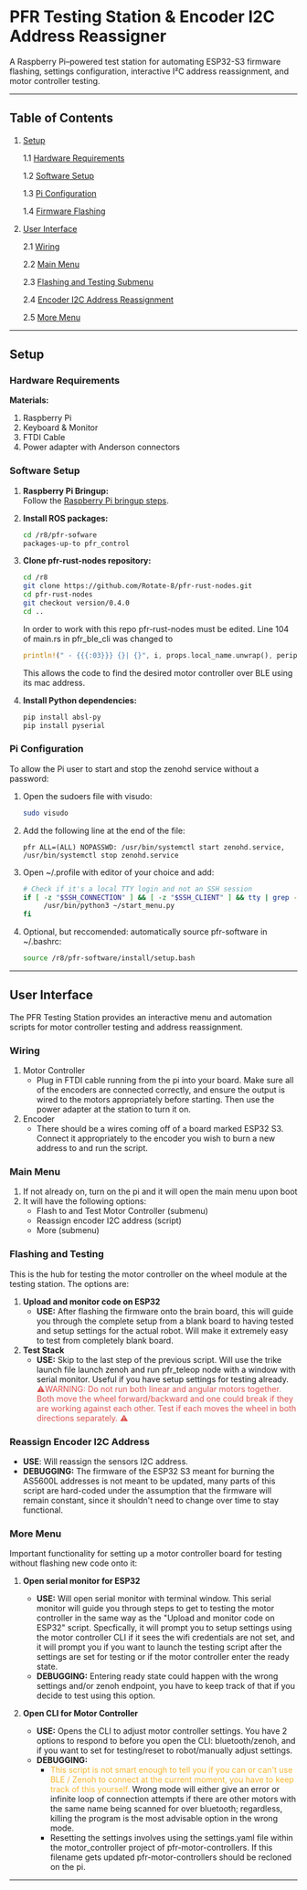 
# PFR Testing Station & Encoder I2C Address Reassigner

A Raspberry Pi–powered test station for automating ESP32-S3 firmware flashing, settings configuration, interactive I²C address reassignment, and motor controller testing.

---


## Table of Contents
1. [Setup](#setup)

	 1.1 [Hardware Requirements](#hardware-requirements)

	 1.2 [Software Setup](#software-setup)

	 1.3 [Pi Configuration](#pi-configuration)

	 1.4 [Firmware Flashing](#firmware-flashing)

2. [User Interface](#user-interface)

	2.1 [Wiring](#wiring)

	2.2 [Main Menu](#main-menu)

	2.3 [Flashing and Testing Submenu](#flashing-and-testing)

	2.4 [Encoder I2C Address Reassignment](#reassign-sensor-i2c-address)

	2.5 [More Menu](#more-menu)


---

## Setup

### Hardware Requirements
**Materials:**
1. Raspberry Pi
2. Keyboard & Monitor
3. FTDI Cable
4. Power adapter with Anderson connectors

### Software Setup
1. **Raspberry Pi Bringup:**  
	Follow the [Raspberry Pi bringup steps](https://app.clickup.com/9014308583/v/dc/8cmpvq7-594/8cmpvq7-3234).

2. **Install ROS packages:**  
	```bash
	cd /r8/pfr-sofware
	packages-up-to pfr_control
	```

3. **Clone pfr-rust-nodes repository:**
	```bash
	cd /r8
	git clone https://github.com/Rotate-8/pfr-rust-nodes.git
	cd pfr-rust-nodes
	git checkout version/0.4.0
	cd ..
	```
	In order to work with this repo pfr-rust-nodes must be edited. Line 104 of main.rs in pfr_ble_cli was changed to
	```rust
	println!(" - {{{:03}}} {}| {}", i, props.local_name.unwrap(), peripheral.address());
	```
	This allows the code to find the desired motor controller over BLE using its mac address.

4. **Install Python dependencies:**  
	```bash
	pip install absl-py
	pip install pyserial
	```

### Pi Configuration
To allow the Pi user to start and stop the zenohd service without a password:

1. Open the sudoers file with visudo:
	```bash
	sudo visudo
	```
2. Add the following line at the end of the file:
	```
	pfr ALL=(ALL) NOPASSWD: /usr/bin/systemctl start zenohd.service, /usr/bin/systemctl stop zenohd.service
	```
3. Open ~/.profile with editor of your choice and add:
	```bash
	# Check if it's a local TTY login and not an SSH session
	if [ -z "$SSH_CONNECTION" ] && [ -z "$SSH_CLIENT" ] && tty | grep -q '/dev/tty'; then
		 /usr/bin/python3 ~/start_menu.py
	fi
	```
4. Optional, but reccomended: automatically source pfr-software in ~/.bashrc:
	```bash
	source /r8/pfr-software/install/setup.bash
	```

---

## User Interface

The PFR Testing Station provides an interactive menu and automation scripts for motor controller testing and address reassignment.

### Wiring
1. Motor Controller
	- Plug in FTDI cable running from the pi into your board. Make sure all of the encoders are connected correctly, and ensure the output is wired to the motors appropriately before starting. Then use the power adapter at the station to turn it on.
2. Encoder
	- There should be a wires coming off of a board marked ESP32 S3. Connect it appropriately to the encoder you wish to burn a new address to and run the script.

### Main Menu
1. If not already on, turn on the pi and it will open the main menu upon boot
2. It will have the following options:
	- Flash to and Test Motor Controller (submenu)
	- Reassign encoder I2C address (script)
	- More (submenu)

### Flashing and Testing 
This is the hub for testing the motor controller on the wheel module at the testing station. The options are:
1. **Upload and monitor code on ESP32**
	- **USE:** After flashing the firmware onto the brain board, this will guide you through the complete setup from a blank board to having tested and setup settings for the actual robot. Will make it extremely easy to test from completely blank board.
2. **Test Stack**
	- **USE:** Skip to the last step of the previous script. Will use the trike launch file launch zenoh and run pfr_teleop node with a window with serial monitor. Useful if you have setup settings for testing already.
<span style="color:#d9534f;">⚠️WARNING: Do not run both linear and angular motors together. Both move the wheel forward/backward and one could break if they are working against each other. Test if each moves the wheel in both directions separately. ⚠️</span>

### Reassign Encoder I2C Address
- **USE**: Will reassign the sensors I2C address. 
- **DEBUGGING:** The firmware of the ESP32 S3 meant for burning the AS5600L addresses is not meant to be updated, many parts of this script are hard-coded under the assumption that the firmware will remain constant, since it shouldn't need to change over time to stay functional.

### More Menu
Important functionality for setting up a motor controller board for testing without flashing new code onto it:
1. **Open serial monitor for ESP32**
	- **USE:** Will open serial monitor with terminal window. This serial monitor will guide you through steps to get to testing the motor controller in the same way as the "Upload and monitor code on ESP32" script. Specfically, it will prompt you to setup settings using the motor controller CLI if it sees the wifi credentials are not set, and it will prompt you if you want to launch the testing script after the settings are set for testing or if the motor controller enter the ready state. 
	- **DEBUGGING:** 
	Entering ready state could happen with the wrong settings and/or zenoh endpoint, you have to keep track of that if you decide to test using this option.

2. **Open CLI for Motor Controller**
	- **USE:** Opens the CLI to adjust motor controller settings. You have 2 options to respond to before you open the CLI: bluetooth/zenoh, and if you want to set for testing/reset to robot/manually adjust settings. 
	- **DEBUGGING:**
		- <span style="color:#f7b731;">This script is not smart enough to tell you if you can or can't use BLE / Zenoh to connect at the current moment, you have to keep track of this yourself.</span> Wrong mode will either give an error or infinite loop of connection attempts if there are other motors with the same name being scanned for over bluetooth; regardless, killing the program is the most advisable option in the wrong mode. 
		- Resetting the settings involves using the settings.yaml file within the motor_controller project of pfr-motor-controllers. If this filename gets updated pfr-motor-controllers should be recloned on the pi.
---
